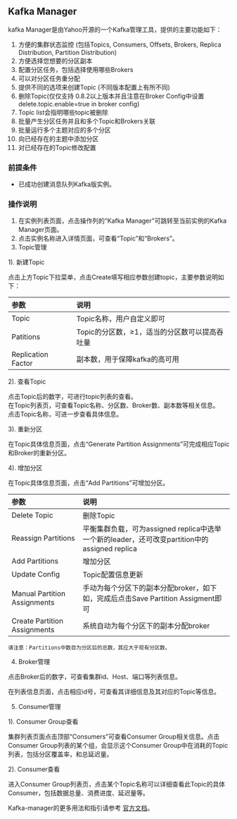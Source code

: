 ## Kafka Manager
kafka Manager是由Yahoo开源的一个Kafka管理工具，提供的主要功能如下：</br>
1. 方便的集群状态监控 (包括Topics, Consumers, Offsets, Brokers, Replica Distribution, Partition Distribution)</br>
2. 方便选择您想要的分区副本</br>
3. 配置分区任务，包括选择使用哪些Brokers</br>
4. 可以对分区任务重分配</br>
5. 提供不同的选项来创建Topic (不同版本配置上有所不同)</br>
6. 删除Topic(仅仅支持 0.8.2以上版本并且注意在Broker Config中设置delete.topic.enable=true in broker config)</br>
7. Topic list会指明哪些topic被删除 </br>
8. 批量产生分区任务并且和多个Topic和Brokers关联</br>
9. 批量运行多个主题对应的多个分区</br>
10. 向已经存在的主题中添加分区</br>
11. 对已经存在的Topic修改配置</br>

### 前提条件
- 已成功创建消息队列Kafka版实例。</br>

### 操作说明
1. 在实例列表页面，点击操作列的“Kafka Manager”可跳转至当前实例的Kafka Manager页面。</br>
2. 点击实例名称进入详情页面，可查看“Topic”和“Brokers”。</br>
3. Topic管理</br>

1). 新建Topic</br>

点击上方Topic下拉菜单，点击Create填写相应参数创建topic，主要参数说明如下：</br>

|参数|说明 
:--|:---
|Topic |Topic名称，用户自定义即可
|Patitions |Topic的分区数，≥1，适当的分区数可以提高吞吐量
|Replication Factor |副本数，用于保障kafka的高可用

2). 查看Topic</br>

点击Topic后的数字，可进行topic列表的查看。</br>
在Topic列表页，可查看Topic名称、分区数、Broker数、副本数等相关信息。</br>
点击Topic名称，可进一步查看具体信息。</br>

3). 重新分区</br>

在Topic具体信息页面，点击“Generate Partition Assignments”可完成相应Topic和Broker的重新分区。</br>

4). 增加分区</br>

在Topic具体信息页面，点击“Add Partitions”可增加分区。</br>

|参数|说明 
:--|:---
|Delete Topic|删除Topic
|Reassign Partitions |平衡集群负载，可为assigned replica中选举一个新的leader，还可改变partition中的assigned replica
|Add Partitions |增加分区
|Update Config |Topic配置信息更新
|Manual Partition Assignments |手动为每个分区下的副本分配broker，如下如，完成后点击Save Partition Assigment即可
|Create Partition Assignments |系统自动为每个分区下的副本分配broker

```
请注意：Partitions中数目为分区后的总数，其应大于现有分区数。
```

4. Broker管理</br>

点击Broker后的数字，可查看集群id、Host、端口等列表信息。</br>

在列表信息页面，点击相应id号，可查看其详细信息及其对应的Topic等信息。</br>

5. Consumer管理</br>

1). Consumer Group查看</br>

集群列表页面点击顶部“Consumers”可查看Consumer Group相关信息。点击Consumer Group列表的某个组，会显示这个Consumer Group中在消耗的Topic列表，包括分区覆盖率，和总延迟量。

2). Consumer查看

进入Consumer Group列表页，点击某个Topic名称可以详细查看此Topic的具体Consumer，包括数据总量、消费进度、延迟量等。

Kafka-manager的更多用法和指引请参考 [官方文档](https://github.com/yahoo/kafka-manager)。</br>
